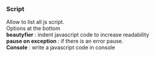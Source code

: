 ### Script 

Allow to list all js script.    
Options at the bottom    
**beautyfier** : indent javascript code to increase readability    
**pause on exception** : if there is an error pause.    
**Console** : write a javascript code in console   

